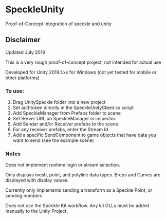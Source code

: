 # SpeckleUnity
Proof-of-Concept integration of speckle and unity

## Disclaimer
Updated July 2019

This is a very rough proof-of-concept project, not intended for actual use

Developed for Unity 2019.1.xx for Windows (not yet tested for mobile or other platforms)

### To use:
1. Drag UnitySpeckle folder into a new project
2. Set authtoken directly in the SpeckleUnityClient.cs script
3. Add SpeckleManager from Prefabs folder to scene
4. Set Server URL on SpeckleManager in inspector. 
5. Add Sender and/or Receiver prefabs to the scene
6. For any receiver prefabs, enter the Stream Id
7. Add a specific SendComponent to game objects that have data you want to send (see the example scene)



### Notes 

Does not implement runtime login or stream selection.

Only displays mesh, point, and polyline data types. Breps and Curves are displayed with display values.

Currently only implements sending a transform as a Speckle Point, or sending numbers

Does not use the Speckle Kit workflow. Any kit DLLs must be added manually to the Unity Project. 
